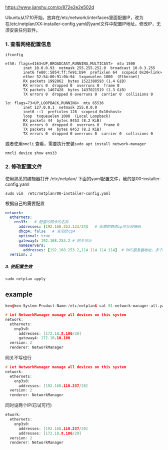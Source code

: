 https://www.jianshu.com/p/872e2e2e502d



Ubuntu从17.10开始，放弃在/etc/network/interfaces里面配置IP，改为在/etc/netplan/XX-installer-config.yaml的yaml文件中配置IP地址。修改IP，无须安装任何软件。



### 1. 查看网络配置信息

```shell
ifconfig

eth0: flags=4163<UP,BROADCAST,RUNNING,MULTICAST>  mtu 1500
        inet 10.0.0.93  netmask 255.255.252.0  broadcast 10.0.3.255
        inet6 fe80::5054:ff:fe91:b94  prefixlen 64  scopeid 0x20<link>
        ether 52:54:00:91:0b:94  txqueuelen 1000  (Ethernet)
        RX packets 1992862  bytes 1522388593 (1.4 GiB)
        RX errors 0  dropped 0  overruns 0  frame 0
        TX packets 1467428  bytes 1437021519 (1.3 GiB)
        TX errors 0  dropped 0 overruns 0  carrier 0  collisions 0

lo: flags=73<UP,LOOPBACK,RUNNING>  mtu 65536
        inet 127.0.0.1  netmask 255.0.0.0
        inet6 ::1  prefixlen 128  scopeid 0x10<host>
        loop  txqueuelen 1000  (Local Loopback)
        RX packets 44  bytes 8453 (8.2 KiB)
        RX errors 0  dropped 0  overruns 0  frame 0
        TX packets 44  bytes 8453 (8.2 KiB)
        TX errors 0  dropped 0 overruns 0  carrier 0  collisions 0
```



或者使用`nmcli` 查看，需要执行安装`sudo apt install network-manager`

```shell
nmcli device show ens33
```



### 2. 修改配置文件

使用熟悉的编辑器打开 /etc/netplan/ 下面的yaml配置文件，我的是00-installer-config.yaml

```shell
sudo vim  /etc/netplan/00-installer-config.yaml
```



根据自己的需要配置

```yaml
network:
  ethernets:
    ens33:   # 配置的网卡的名称
      addresses: [192.168.253.133/24]   # 配置的静态ip地址和掩码
      dhcp4: false   # 关闭dhcp4
      optional: true
      gateway4: 192.168.253.2 # 网关地址
      nameservers:
        addresses: [192.168.253.2,114.114.114.114]  # DNS服务器地址，多个DNS服务器地址需要用英文逗号分隔开，可不配置
  version: 2
```



##### 3. 使配置生效

```
sudo netplan apply
```







## example

```c++
ken@ken-System-Product-Name:/etc/netplan$ cat 01-network-manager-all.yaml

# Let NetworkManager manage all devices on this system
network:
  ethernets:
    enp3s0:
      addresses: [172.18.8.106/20]
      gateway4: 172.18.10.100
  version: 2
  renderer: NetworkManager

```



网关不写也行

```c++
# Let NetworkManager manage all devices on this system
network:
  ethernets:
    enp3s0:
      addresses: [192.168.110.237/20]
  version: 2
  renderer: NetworkManager

```





同时设两个IP(已试可行)

```c++
etwork:
  ethernets:
    enp3s0:
      addresses: [192.168.110.237/20]
      addresses: [172.18.8.106/20]
  version: 2
  renderer: NetworkManager

```

